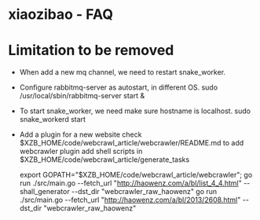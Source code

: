 xiaozibao - FAQ
=========
# Limitation to be removed
- When add a new mq channel, we need to restart snake_worker.
- Configure rabbitmq-server as autostart, in different OS.
  sudo /usr/local/sbin/rabbitmq-server start &

- To start snake_worker, we need make sure hostname is localhost.
  sudo snake_workerd start

- Add a plugin for a new website
  check $XZB_HOME/code/webcrawl_article/webcrawler/README.md to add webcrawler plugin
  add shell scripts in $XZB_HOME/code/webcrawl_article/generate_tasks

  export GOPATH="$XZB_HOME/code/webcrawl_article/webcrawler"; 
  go run ./src/main.go --fetch_url "http://haowenz.com/a/bl/list_4_4.html" --shall_generator --dst_dir "webcrawler_raw_haowenz"
  go run ./src/main.go --fetch_url "http://haowenz.com/a/bl/2013/2608.html" --dst_dir "webcrawler_raw_haowenz"
